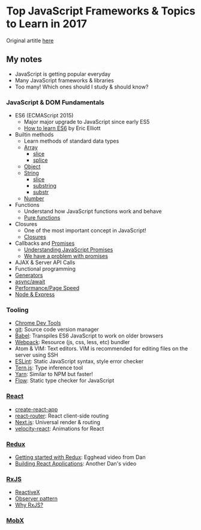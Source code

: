 # Top JavaScript Frameworks & Topics to Learn in 2017
Original artitle [here](https://medium.com/javascript-scene/top-javascript-frameworks-topics-to-learn-in-2017-700a397b711#.5791tbsvx)

## My notes
* JavaScript is getting popular everyday
* Many JavaScript frameworks & libraries
* Too many! Which ones should I study & should know?

### JavaScript & DOM Fundamentals
* ES6 (ECMAScript 2015)
  * Major major upgrade to JavaScript since early ES5
  * [How to learn ES6](https://medium.com/javascript-scene/how-to-learn-es6-47d9a1ac2620#.qzbig4qqw) by Eric Elliott
* Builtin methods
  * Learn methods of standard data types
  * [Array](https://developer.mozilla.org/en-US/docs/Web/JavaScript/Reference/Global_Objects/Array)
    * [slice](https://developer.mozilla.org/en-US/docs/Web/JavaScript/Reference/Global_Objects/Array/slice)
    * [splice](https://developer.mozilla.org/en-US/docs/Web/JavaScript/Reference/Global_Objects/Array/splice)
  * [Object](https://developer.mozilla.org/en-US/docs/Web/JavaScript/Reference/Global_Objects/Object)
  * [String](https://developer.mozilla.org/en-US/docs/Web/JavaScript/Reference/Global_Objects/String)
    * [slice](https://developer.mozilla.org/en-US/docs/Web/JavaScript/Reference/Global_Objects/String/slice)
    * [substring](https://developer.mozilla.org/en-US/docs/Web/JavaScript/Reference/Global_Objects/String/substring)
    * [substr](https://developer.mozilla.org/en-US/docs/Web/JavaScript/Reference/Global_Objects/String/substr)
  * [Number](https://developer.mozilla.org/en-US/docs/Web/JavaScript/Reference/Global_Objects/Number)
* Functions
  * Understand how JavaScript functions work and behave
  * [Pure functions](https://medium.com/javascript-scene/master-the-javascript-interview-what-is-a-pure-function-d1c076bec976)
* Closures
  * One of the most important concept in JavaScript!
  * [Closures](https://medium.com/javascript-scene/master-the-javascript-interview-what-is-a-closure-b2f0d2152b36)
* Callbacks and [Promises](https://developers.google.com/web/fundamentals/getting-started/primers/promises)
  * [Understanding JavaScript Promises](https://scotch.io/tutorials/understanding-javascript-promises-pt-i-background-basics)
  * [We have a problem with promises](https://pouchdb.com/2015/05/18/we-have-a-problem-with-promises.html)
* AJAX & Server API Calls
* Functional programming
* [Generators](https://medium.com/javascript-scene/7-surprising-things-i-learned-writing-a-fibonacci-generator-4886a5c87710#.bfxk8zmob)
* [async/await](https://medium.com/javascript-scene/the-hidden-power-of-es6-generators-observable-async-flow-control-cfa4c7f31435)
* [Performance/Page Speed](https://developers.google.com/web/fundamentals/performance/)
* [Node & Express](https://medium.com/javascript-scene/introduction-to-node-express-90c431f9e6fd#.2i5lcjbzz)

### Tooling
* [Chrome Dev Tools](https://developer.chrome.com/devtools)
* [git](https://try.github.io/levels/1/challenges/1): Source code version manager
* [Babel](https://babeljs.io/): Transpiles ES6 JavaScript to work on older browsers
* [Webpack](https://webpack.github.io/): Resource (js, css, less, etc) bundler
* Atom & VIM: Text editors. VIM is recommended for editing files on the server using SSH
* [ESLint](http://eslint.org/): Static JavaScript syntax, style error checker
* [Tern.js](https://ternjs.net/): Type inference tool
* [Yarn](https://yarnpkg.com/): Similar to NPM but faster!
* [Flow](https://flowtype.org/): Static type checker for JavaScript

### [React](https://facebook.github.io/react/)
* [create-react-app](https://github.com/facebookincubator/create-react-app)
* [react-router](https://github.com/ReactTraining/react-router): React client-side routing
* [Next.js](https://zeit.co/blog/next): Universal render & routing
* [velocity-react](https://github.com/twitter-fabric/velocity-react): Animations for React

### [Redux](https://github.com/reactjs/redux)
* [Getting started with Redux](https://egghead.io/courses/getting-started-with-redux): Egghead video from Dan
* [Building React Applications](https://egghead.io/courses/building-react-applications-with-idiomatic-redux): Another Dan's video

### [RxJS](https://github.com/Reactive-Extensions/RxJS)
* [ReactiveX](http://reactivex.io/)
* [Observer pattern](https://en.wikipedia.org/wiki/Observer_pattern)
* [Why RxJS?](https://xgrommx.github.io/rx-book/)

### [MobX](https://github.com/mobxjs/mobx)

